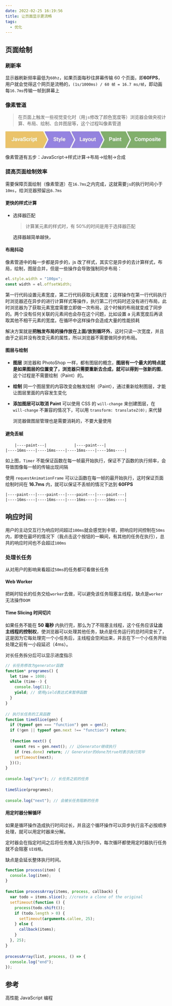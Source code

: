 ```yaml
---
date: 2022-02-25 16:19:56
title: 让页面显示更流畅
tags:
  - 优化
---
```


## 页面绘制

### 刷新率

显示器刷新频率最低为`60hz`，如果页面每秒往屏幕传输 60 个页面，即**60FPS**，用户就会觉得这个网页是流畅的，`(1s/1000ms) / 60 帧 = 16.7 ms/帧`，即动画每`16.7ms`传输一帧到屏幕上

### 像素管道

> 在页面上触发一些视觉变化时（用`js`修改了颜色宽度等）浏览器会做央视计算、布局、绘制、合并图层等，这个过程叫像素管道

![像素管道](/images/pxpipeline.png)

像素管道有五步：JavaScript->样式计算->布局->绘制->合成

### 提高页面绘制效率

需要保障页面绘制（像素管道）在`16.7ms`之内完成，这就需要`js`的执行时间小于`10ms`，给浏览器预留出`6.7ms`

#### 更快的样式计算

- 选择器匹配

  > 计算某元素的样式时，有 50%的时间是用于选择器匹配

  选择器越简单越快，

#### 布局抖动

像素管道中的每一步都是异步的，js 改了样式，其实它是异步的去计算样式，布局，绘制，图层合并，但是一些操作会导致强制同步布局：

```js
el.style.width = "100px";
const width = el.offsetWidth;
```

第一行代码设置元素宽度，第二行代码获取元素宽度；这样操作在第一行代码执行时浏览器还在异步的进行计算样式等操作，执行第二行代码时还没有进行布局，此时浏览器为了获取元素宽度需要立即做一次布局，这个时候的布局就变成了同步的。两个没有任何关联的元素间也会存在这个问题，比如设置 a 元素宽度后再读取其他不相干元素的宽度。在循环中这样操作会造成大量的性能损耗

解决方案就是**把触发布局的操作放在上面/放到循环外**，这时只读一次宽度，并且由于之前并没有改变元素的属性，所以浏览器不需要做同步的布局。

#### 图层与绘制

- **图层**
  浏览器和 PhotoShop 一样，都有图层的概念，**图层有一个最大的特点就是如果图层的位置变了，浏览器只需要重新去合成，就可以得到一张新的图**，这个过程是不需要绘制（Paint）的。

- **绘制**
  同一个图层里的内容改变会触发绘制（Paint），通过重新绘制图层，才能让图层里面的内容发生变化

- **添加图层可以取消 Paint**
  可以使用 CSS 的 `will-change` 来创建图层，在 `will-change` 不兼容的情况下，可以用 `transform: translateZ(0);` 来代替

  浏览器做图层管理也是需要消耗的，不要大量使用

#### 避免丢帧

        |----paint---|            |----paint---|
    |----16ms----|----16ms----|----16ms----|----16ms----|

如上图，`Timer` 不能保证函数在每一帧最开始执行，保证不了函数的执行频率，会导致图像每一帧的传输出现间隔

使用 `requestAnimationFrame` 可以让函数在每一帧的最开始执行，这时保证页面绘制时间在 **16.7ms** 内，就可以保证不丢帧的情况下达到 **60FPS**

    |----paint---|----paint---|----paint---|----paint---|
    |----16ms----|----16ms----|----16ms----|----16ms----|

## 响应时间

用户的主动交互行为响应时间超过`100ms`就会感觉到卡顿，把响应时间控制在`50ms`内，即使在最坏的情况下（我点击这个按钮的一瞬间，有其他的任务在执行），总共的响应时间也不会超过`100ms`

### 处理长任务

从对用户的影响来看超过`50ms`的任务都可看做长任务

#### Web Worker

把耗时较长的任务交给`worker`去做，可以避免该任务阻塞主线程，缺点是`worker`无法操作`DOM`

#### Time Slicing 时间切片

如果任务不能在 **50 毫秒** 内执行完，那么为了不阻塞主线程，这个任务应该**让出主线程的控制权**，使浏览器可以处理其他任务，缺点是任务运行的总时间变长了，这是因为它每处理完一个小任务后，主线程会空闲出来，并且在下一个小任务开始处理之前有一小段延迟（4ms）。

对长任务拆分后可以显示进度指示

```js
// 长任务修改为generator函数
function* programes() {
  let time = 1000;
  while (time--) {
    console.log(11);
    yield; // 使用yield表达式来暂停函数
  }
}

// 执行长任务的工具函数
function timeSlice(gen) {
  if (typeof gen === "function") gen = gen();
  if (!gen || typeof gen.next !== "function") return;

  (function next() {
    const res = gen.next(); // 让Generator继续执行
    if (res.done) return; // Generator的done为true时表示执行完毕
    setTimeout(next);
  })();
}

console.log("pre"); // 长任务之前的任务

timeSlice(programes);

console.log("next"); // 会被长任务阻断的任务
```

#### 用定时器分解循环

如果是循环操作造成执行时间过长，并且这个循环操作可以异步执行且不必按顺序处理，就可以用定时器来分解。

定时器会在指定时间之后将任务推入执行队列中，每次循环都使用定时器执行任务就不会阻塞 `UI线程`。

缺点是会延长整体执行时间。

```js
function process(item) {
  console.log(item);
}

function processArray(items, process, callback) {
  var todo = items.slice(); //create a clone of the original
  setTimeout(function () {
    process(todo.shift());
    if (todo.length > 0) {
      setTimeout(arguments.callee, 25);
    } else {
      callback(items);
    }
  }, 25);
}

processArray(list, process, () => {
  console.log("end");
});
```

## 参考

高性能 JavaScript 编程
